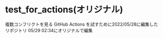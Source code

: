 # test_for_actions(オリジナル)
複数コンフリクトを見る
GitHub Actions を試すために2022/05/28に編集したリポジトリ
05/29 02:34にオリジナルで編集
